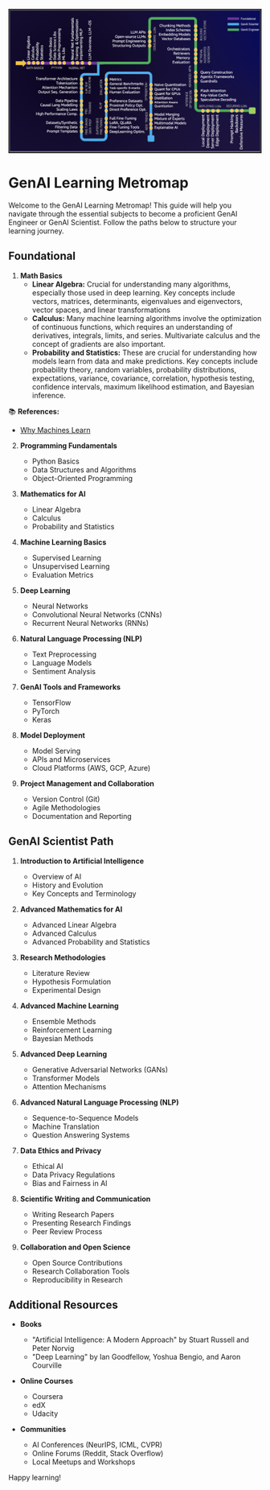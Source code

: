 ![GenAI Learning Metromap](https://github.com/spraja08/GenAIMetroMap/blob/main/resources/GenAIMetromap.png)
# GenAI Learning Metromap

Welcome to the GenAI Learning Metromap! This guide will help you navigate through the essential subjects to become a proficient GenAI Engineer or GenAI Scientist. Follow the paths below to structure your learning journey.

## Foundational

1. **Math Basics**
   - **Linear Algebra:** Crucial for understanding many algorithms, especially those used in deep learning. Key concepts include vectors, matrices, determinants, eigenvalues and eigenvectors, vector spaces, and linear transformations
   - **Calculus:** Many machine learning algorithms involve the optimization of continuous functions, which requires an understanding of derivatives, integrals, limits, and series. Multivariate calculus and the concept of gradients are also important.
   - **Probability and Statistics:** These are crucial for understanding how models learn from data and make predictions. Key concepts include probability theory, random variables, probability distributions, expectations, variance, covariance, correlation, hypothesis testing, confidence intervals, maximum likelihood estimation, and Bayesian inference.

📚 **References:**  
- [Why Machines Learn](https://a.co/d/3IKwY5X)

2. **Programming Fundamentals**
   - Python Basics
   - Data Structures and Algorithms
   - Object-Oriented Programming

3. **Mathematics for AI**
   - Linear Algebra
   - Calculus
   - Probability and Statistics

4. **Machine Learning Basics**
   - Supervised Learning
   - Unsupervised Learning
   - Evaluation Metrics

5. **Deep Learning**
   - Neural Networks
   - Convolutional Neural Networks (CNNs)
   - Recurrent Neural Networks (RNNs)

6. **Natural Language Processing (NLP)**
   - Text Preprocessing
   - Language Models
   - Sentiment Analysis

7. **GenAI Tools and Frameworks**
   - TensorFlow
   - PyTorch
   - Keras

8. **Model Deployment**
   - Model Serving
   - APIs and Microservices
   - Cloud Platforms (AWS, GCP, Azure)

9. **Project Management and Collaboration**
   - Version Control (Git)
   - Agile Methodologies
   - Documentation and Reporting

## GenAI Scientist Path

1. **Introduction to Artificial Intelligence**
   - Overview of AI
   - History and Evolution
   - Key Concepts and Terminology

2. **Advanced Mathematics for AI**
   - Advanced Linear Algebra
   - Advanced Calculus
   - Advanced Probability and Statistics

3. **Research Methodologies**
   - Literature Review
   - Hypothesis Formulation
   - Experimental Design

4. **Advanced Machine Learning**
   - Ensemble Methods
   - Reinforcement Learning
   - Bayesian Methods

5. **Advanced Deep Learning**
   - Generative Adversarial Networks (GANs)
   - Transformer Models
   - Attention Mechanisms

6. **Advanced Natural Language Processing (NLP)**
   - Sequence-to-Sequence Models
   - Machine Translation
   - Question Answering Systems

7. **Data Ethics and Privacy**
   - Ethical AI
   - Data Privacy Regulations
   - Bias and Fairness in AI

8. **Scientific Writing and Communication**
   - Writing Research Papers
   - Presenting Research Findings
   - Peer Review Process

9. **Collaboration and Open Science**
   - Open Source Contributions
   - Research Collaboration Tools
   - Reproducibility in Research

## Additional Resources

- **Books**
  - "Artificial Intelligence: A Modern Approach" by Stuart Russell and Peter Norvig
  - "Deep Learning" by Ian Goodfellow, Yoshua Bengio, and Aaron Courville

- **Online Courses**
  - Coursera
  - edX
  - Udacity

- **Communities**
  - AI Conferences (NeurIPS, ICML, CVPR)
  - Online Forums (Reddit, Stack Overflow)
  - Local Meetups and Workshops

Happy learning!